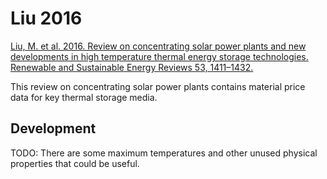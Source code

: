 # Liu 2016

[Liu, M. et al. 2016. Review on concentrating solar power plants and new developments in high temperature thermal energy storage technologies. Renewable and Sustainable Energy Reviews 53, 1411–1432.](https://doi.org/10/f752td)

This review on concentrating solar power plants contains material price data for key thermal storage media. 

## Development
TODO: There are some maximum temperatures and other unused physical properties that could be useful. 